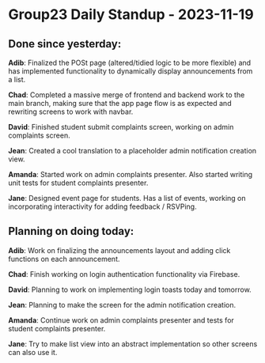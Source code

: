 # Group23 Daily Standup - 2023-11-19

## Done since yesterday:

**Adib**: Finalized the POSt page (altered/tidied logic to be more flexible) and has implemented functionality to dynamically display announcements from a list.

**Chad**: Completed a massive merge of frontend and backend work to the main branch, making sure that the app page flow is as expected and rewriting screens to work with navbar.

**David**: Finished student submit complaints screen, working on admin complaints screen.

**Jean**: Created a cool translation to a placeholder admin notification creation view.

**Amanda**: Started work on admin complaints presenter. Also started writing unit tests for student complaints presenter.

**Jane**: Designed event page for students. Has a list of events, working on incorporating interactivity for adding feedback / RSVPing.

## Planning on doing today:

**Adib**: Work on finalizing the announcements layout and adding click functions on each announcement.

**Chad**: Finish working on login authentication functionality via Firebase.

**David**: Planning to work on implementing login toasts today and tomorrow.

**Jean**: Planning to make the screen for the admin notification creation.

**Amanda**: Continue work on admin complaints presenter and tests for student complaints presenter.

**Jane**: Try to make list view into an abstract implementation so other screens can also use it.
